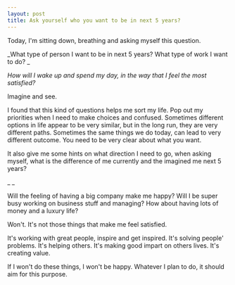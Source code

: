 ```yaml
---
layout: post
title: Ask yourself who you want to be in next 5 years?
---
```

Today, I'm sitting down, breathing and asking myself this question. 

  
_What type of person I want to be in next 5 years? What type of work I want to do? _

_How will I wake up and spend my day, in the way that I feel the most satisfied?_

  
Imagine and see. 

  
I found that this kind of questions helps me sort my life. Pop out my priorities when I need to make choices and confused. Sometimes different options in life appear to be very similar, but in the long run, they are very different paths. Sometimes the same things we do today, can lead to very different outcome. You need to be very clear about what you want.

  
It also give me some hints on what direction I need to go, when asking myself, what is the difference of me currently and the imagined me next 5 years?

  
\_ \_

  
Will the feeling of having a big company make me happy? Will I be super busy working on business stuff and managing? How about having lots of money and a luxury life? 

Won't. It's not those things that make me feel satisfied.

  
It's working with great people, inspire and get inspired. It's solving people' problems. It's helping others. It's making good impart on others lives. It's creating value.

If I won't do these things, I won't be happy. Whatever I plan to do, it should aim for this purpose.